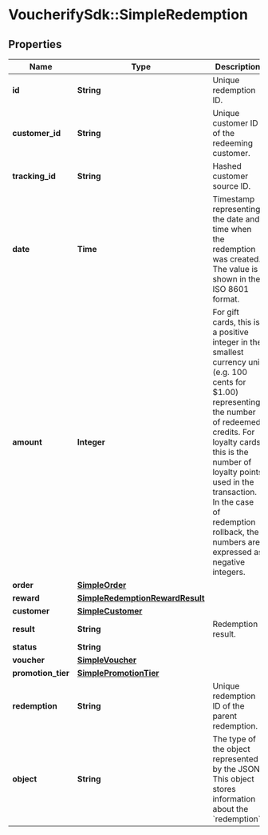 # VoucherifySdk::SimpleRedemption

## Properties

| Name | Type | Description | Notes |
| ---- | ---- | ----------- | ----- |
| **id** | **String** | Unique redemption ID. | [optional] |
| **customer_id** | **String** | Unique customer ID of the redeeming customer. | [optional] |
| **tracking_id** | **String** | Hashed customer source ID. | [optional] |
| **date** | **Time** | Timestamp representing the date and time when the redemption was created. The value is shown in the ISO 8601 format. | [optional] |
| **amount** | **Integer** | For gift cards, this is a positive integer in the smallest currency unit (e.g. 100 cents for $1.00) representing the number of redeemed credits. For loyalty cards, this is the number of loyalty points used in the transaction. In the case of redemption rollback, the numbers are expressed as negative integers. | [optional] |
| **order** | [**SimpleOrder**](SimpleOrder.md) |  | [optional] |
| **reward** | [**SimpleRedemptionRewardResult**](SimpleRedemptionRewardResult.md) |  | [optional] |
| **customer** | [**SimpleCustomer**](SimpleCustomer.md) |  | [optional] |
| **result** | **String** | Redemption result. | [optional] |
| **status** | **String** |  | [optional] |
| **voucher** | [**SimpleVoucher**](SimpleVoucher.md) |  | [optional] |
| **promotion_tier** | [**SimplePromotionTier**](SimplePromotionTier.md) |  | [optional] |
| **redemption** | **String** | Unique redemption ID of the parent redemption. | [optional] |
| **object** | **String** | The type of the object represented by the JSON. This object stores information about the &#x60;redemption&#x60;. | [optional][default to &#39;redemption&#39;] |

